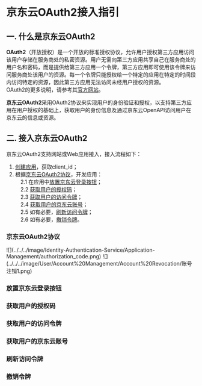 # 京东云OAuth2接入指引
## 一. 什么是京东云OAuth2
**OAuth2**（开放授权）是一个开放的标准授权协议，允许用户授权第三方应用访问该用户存储在服务商处的私密资源。用户无需向第三方应用共享自己在服务商处的用户名和密码，而是提供给第三方应用一个令牌，第三方应用即可使用该令牌来访问服务商处该用户的资源。每一个令牌只能授权给一个特定的应用在特定的时间段内访问特定的资源，因此第三方应用无法访问未经用户授权的资源。</br>
OAuth2的更多说明，请参考其[官方网站](https://oauth.net/2/)。</br>

**京东云OAuth2**采用OAuth2协议来实现用户的身份验证和授权，以支持第三方应用在用户授权的基础上，获取用户的身份信息及通过京东云OpenAPI访问用户在京东云的信息或资源。</br>

## 二. 接入京东云OAuth2
京东云OAuth2支持网站或Web应用接入，接入流程如下：</br>
1. [创建应用](../../../documentation/Identity-Authentication-Service/Application-Management/Create-Application.md)，获取client_id；</br>
2. 根据[京东云OAuth2协议](#0)，开发应用：</br>
&emsp;2.1 在应用中[放置京东云登录按钮](#1)；</br>
&emsp;2.2 [获取用户的授权码](#2)；</br>
&emsp;2.3 [获取用户的访问令牌](#3)；</br>
&emsp;2.4 [获取用户的京东云账号](#4)；</br>
&emsp;2.5 如有必要，[刷新访问令牌](#5)；</br>
&emsp;2.6 如有必要，[撤销令牌](#6)。</br>

<h3 id="0">京东云OAuth2协议</h3>
![](../../../image/Identity-Authentication-Service/Application-Management/authorization_code.png)
![](../../../image/User/Account%20Management/Account%20Revocation/账号注销1.png)

<h3 id="1">放置京东云登录按钮</h3>

<h3 id="2">获取用户的授权码</h3>

<h3 id="3">获取用户的访问令牌</h3>

<h3 id="4">获取用户的京东云账号</h3>

<h3 id="5">刷新访问令牌</h3>

<h3 id="6">撤销令牌</h3>

